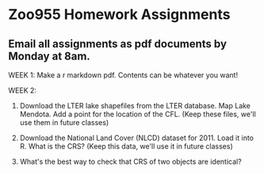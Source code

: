 # Zoo955 Homework Assignments 
## Email all assignments as pdf documents by Monday at 8am. 

WEEK 1: Make a r markdown pdf. Contents can be whatever you want! 
 
WEEK 2: 
1) Download the LTER lake shapefiles from the LTER database. Map Lake Mendota. Add a point for the location of the CFL. (Keep these files, we'll use them in future classes)

2) Download the National Land Cover (NLCD) dataset for 2011. Load it into R. What is the CRS? (Keep this data, we'll use it in future classes)

3) What's the best way to check that CRS of two objects are identical? 